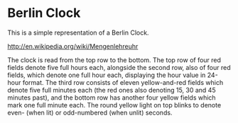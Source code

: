 Berlin Clock
============

This is a simple representation of a Berlin Clock.

http://en.wikipedia.org/wiki/Mengenlehreuhr

The clock is read from the top row to the bottom. The top row of four red fields denote five full hours each, alongside the second row, also of four red fields, which denote one full hour each, displaying the hour value in 24-hour format. The third row consists of eleven yellow-and-red fields which denote five full minutes each (the red ones also denoting 15, 30 and 45 minutes past), and the bottom row has another four yellow fields which mark one full minute each. The round yellow light on top blinks to denote even- (when lit) or odd-numbered (when unlit) seconds.